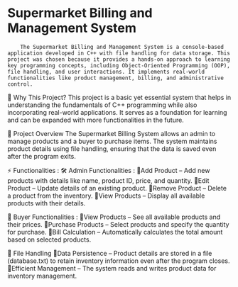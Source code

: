 # Supermarket Billing and Management System 

        The Supermarket Billing and Management System is a console-based application developed in C++ with file handling for data storage. This project was chosen because it provides a hands-on approach to learning key programming concepts, including Object-Oriented Programming (OOP), file handling, and user interactions. It implements real-world functionalities like product management, billing, and administrative control.

🔹 Why This Project?
        This project is a basic yet essential system that helps in understanding the fundamentals of C++ programming while also incorporating real-world applications. It serves as a foundation for learning and can be expanded with more functionalities in the future.

📌 Project Overview
        The Supermarket Billing System allows an admin to manage products and a buyer to purchase items. The system maintains product details using file handling, ensuring that the data is saved even after the program exits.

⚡ Functionalities :
🛠 Admin Functionalities :
🔹Add Product – Add new products with details like name, product ID, price, and quantity.
🔹Edit Product – Update details of an existing product.
🔹Remove Product – Delete a product from the inventory.
🔹View Products – Display all available products with their details.

🛒 Buyer Functionalities :
🔹View Products – See all available products and their prices.
🔹Purchase Products – Select products and specify the quantity for purchase.
🔹Bill Calculation – Automatically calculates the total amount based on selected products.

💾 File Handling
🔹Data Persistence – Product details are stored in a file (database.txt) to retain inventory information even after the program closes.
🔹Efficient Management – The system reads and writes product data for inventory management.
